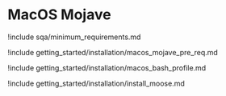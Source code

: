 # MacOS Mojave

!include sqa/minimum_requirements.md

!include getting_started/installation/macos_mojave_pre_req.md

!include getting_started/installation/macos_bash_profile.md

!include getting_started/installation/install_moose.md
